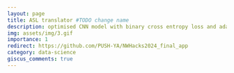 ```yaml
---
layout: page
title: ASL translator #TODO change name
description: optimised CNN model with binary cross entropy loss and adam optimiser for translating ASL to text
img: assets/img/3.gif
importance: 1
redirect: https://github.com/PUSH-YA/NWHacks2024_final_app
category: data-science
giscus_comments: true
---
```


